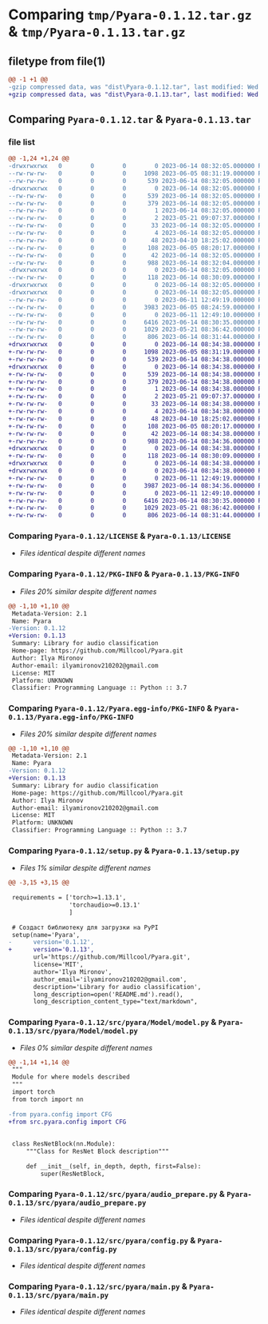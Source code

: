 # Comparing `tmp/Pyara-0.1.12.tar.gz` & `tmp/Pyara-0.1.13.tar.gz`

## filetype from file(1)

```diff
@@ -1 +1 @@
-gzip compressed data, was "dist\Pyara-0.1.12.tar", last modified: Wed Jun 14 08:32:05 2023, max compression
+gzip compressed data, was "dist\Pyara-0.1.13.tar", last modified: Wed Jun 14 08:34:38 2023, max compression
```

## Comparing `Pyara-0.1.12.tar` & `Pyara-0.1.13.tar`

### file list

```diff
@@ -1,24 +1,24 @@
-drwxrwxrwx   0        0        0        0 2023-06-14 08:32:05.000000 Pyara-0.1.12/
--rw-rw-rw-   0        0        0     1098 2023-06-05 08:31:19.000000 Pyara-0.1.12/LICENSE
--rw-rw-rw-   0        0        0      539 2023-06-14 08:32:05.000000 Pyara-0.1.12/PKG-INFO
-drwxrwxrwx   0        0        0        0 2023-06-14 08:32:05.000000 Pyara-0.1.12/Pyara.egg-info/
--rw-rw-rw-   0        0        0      539 2023-06-14 08:32:05.000000 Pyara-0.1.12/Pyara.egg-info/PKG-INFO
--rw-rw-rw-   0        0        0      379 2023-06-14 08:32:05.000000 Pyara-0.1.12/Pyara.egg-info/SOURCES.txt
--rw-rw-rw-   0        0        0        1 2023-06-14 08:32:05.000000 Pyara-0.1.12/Pyara.egg-info/dependency_links.txt
--rw-rw-rw-   0        0        0        2 2023-05-21 09:07:37.000000 Pyara-0.1.12/Pyara.egg-info/not-zip-safe
--rw-rw-rw-   0        0        0       33 2023-06-14 08:32:05.000000 Pyara-0.1.12/Pyara.egg-info/requires.txt
--rw-rw-rw-   0        0        0        4 2023-06-14 08:32:05.000000 Pyara-0.1.12/Pyara.egg-info/top_level.txt
--rw-rw-rw-   0        0        0       48 2023-04-10 18:25:02.000000 Pyara-0.1.12/README.md
--rw-rw-rw-   0        0        0      108 2023-06-05 08:20:17.000000 Pyara-0.1.12/pyproject.toml
--rw-rw-rw-   0        0        0       42 2023-06-14 08:32:05.000000 Pyara-0.1.12/setup.cfg
--rw-rw-rw-   0        0        0      988 2023-06-14 08:32:04.000000 Pyara-0.1.12/setup.py
-drwxrwxrwx   0        0        0        0 2023-06-14 08:32:05.000000 Pyara-0.1.12/src/
--rw-rw-rw-   0        0        0      118 2023-06-14 08:30:09.000000 Pyara-0.1.12/src/__init__.py
-drwxrwxrwx   0        0        0        0 2023-06-14 08:32:05.000000 Pyara-0.1.12/src/pyara/
-drwxrwxrwx   0        0        0        0 2023-06-14 08:32:05.000000 Pyara-0.1.12/src/pyara/Model/
--rw-rw-rw-   0        0        0        0 2023-06-11 12:49:19.000000 Pyara-0.1.12/src/pyara/Model/__init__.py
--rw-rw-rw-   0        0        0     3983 2023-06-05 08:24:59.000000 Pyara-0.1.12/src/pyara/Model/model.py
--rw-rw-rw-   0        0        0        0 2023-06-11 12:49:10.000000 Pyara-0.1.12/src/pyara/__init__.py
--rw-rw-rw-   0        0        0     6416 2023-06-14 08:30:35.000000 Pyara-0.1.12/src/pyara/audio_prepare.py
--rw-rw-rw-   0        0        0     1029 2023-05-21 08:36:42.000000 Pyara-0.1.12/src/pyara/config.py
--rw-rw-rw-   0        0        0      806 2023-06-14 08:31:44.000000 Pyara-0.1.12/src/pyara/main.py
+drwxrwxrwx   0        0        0        0 2023-06-14 08:34:38.000000 Pyara-0.1.13/
+-rw-rw-rw-   0        0        0     1098 2023-06-05 08:31:19.000000 Pyara-0.1.13/LICENSE
+-rw-rw-rw-   0        0        0      539 2023-06-14 08:34:38.000000 Pyara-0.1.13/PKG-INFO
+drwxrwxrwx   0        0        0        0 2023-06-14 08:34:38.000000 Pyara-0.1.13/Pyara.egg-info/
+-rw-rw-rw-   0        0        0      539 2023-06-14 08:34:38.000000 Pyara-0.1.13/Pyara.egg-info/PKG-INFO
+-rw-rw-rw-   0        0        0      379 2023-06-14 08:34:38.000000 Pyara-0.1.13/Pyara.egg-info/SOURCES.txt
+-rw-rw-rw-   0        0        0        1 2023-06-14 08:34:38.000000 Pyara-0.1.13/Pyara.egg-info/dependency_links.txt
+-rw-rw-rw-   0        0        0        2 2023-05-21 09:07:37.000000 Pyara-0.1.13/Pyara.egg-info/not-zip-safe
+-rw-rw-rw-   0        0        0       33 2023-06-14 08:34:38.000000 Pyara-0.1.13/Pyara.egg-info/requires.txt
+-rw-rw-rw-   0        0        0        4 2023-06-14 08:34:38.000000 Pyara-0.1.13/Pyara.egg-info/top_level.txt
+-rw-rw-rw-   0        0        0       48 2023-04-10 18:25:02.000000 Pyara-0.1.13/README.md
+-rw-rw-rw-   0        0        0      108 2023-06-05 08:20:17.000000 Pyara-0.1.13/pyproject.toml
+-rw-rw-rw-   0        0        0       42 2023-06-14 08:34:38.000000 Pyara-0.1.13/setup.cfg
+-rw-rw-rw-   0        0        0      988 2023-06-14 08:34:36.000000 Pyara-0.1.13/setup.py
+drwxrwxrwx   0        0        0        0 2023-06-14 08:34:38.000000 Pyara-0.1.13/src/
+-rw-rw-rw-   0        0        0      118 2023-06-14 08:30:09.000000 Pyara-0.1.13/src/__init__.py
+drwxrwxrwx   0        0        0        0 2023-06-14 08:34:38.000000 Pyara-0.1.13/src/pyara/
+drwxrwxrwx   0        0        0        0 2023-06-14 08:34:38.000000 Pyara-0.1.13/src/pyara/Model/
+-rw-rw-rw-   0        0        0        0 2023-06-11 12:49:19.000000 Pyara-0.1.13/src/pyara/Model/__init__.py
+-rw-rw-rw-   0        0        0     3987 2023-06-14 08:34:36.000000 Pyara-0.1.13/src/pyara/Model/model.py
+-rw-rw-rw-   0        0        0        0 2023-06-11 12:49:10.000000 Pyara-0.1.13/src/pyara/__init__.py
+-rw-rw-rw-   0        0        0     6416 2023-06-14 08:30:35.000000 Pyara-0.1.13/src/pyara/audio_prepare.py
+-rw-rw-rw-   0        0        0     1029 2023-05-21 08:36:42.000000 Pyara-0.1.13/src/pyara/config.py
+-rw-rw-rw-   0        0        0      806 2023-06-14 08:31:44.000000 Pyara-0.1.13/src/pyara/main.py
```

### Comparing `Pyara-0.1.12/LICENSE` & `Pyara-0.1.13/LICENSE`

 * *Files identical despite different names*

### Comparing `Pyara-0.1.12/PKG-INFO` & `Pyara-0.1.13/PKG-INFO`

 * *Files 20% similar despite different names*

```diff
@@ -1,10 +1,10 @@
 Metadata-Version: 2.1
 Name: Pyara
-Version: 0.1.12
+Version: 0.1.13
 Summary: Library for audio classification
 Home-page: https://github.com/Millcool/Pyara.git
 Author: Ilya Mironov
 Author-email: ilyamironov210202@gmail.com
 License: MIT
 Platform: UNKNOWN
 Classifier: Programming Language :: Python :: 3.7
```

### Comparing `Pyara-0.1.12/Pyara.egg-info/PKG-INFO` & `Pyara-0.1.13/Pyara.egg-info/PKG-INFO`

 * *Files 20% similar despite different names*

```diff
@@ -1,10 +1,10 @@
 Metadata-Version: 2.1
 Name: Pyara
-Version: 0.1.12
+Version: 0.1.13
 Summary: Library for audio classification
 Home-page: https://github.com/Millcool/Pyara.git
 Author: Ilya Mironov
 Author-email: ilyamironov210202@gmail.com
 License: MIT
 Platform: UNKNOWN
 Classifier: Programming Language :: Python :: 3.7
```

### Comparing `Pyara-0.1.12/setup.py` & `Pyara-0.1.13/setup.py`

 * *Files 1% similar despite different names*

```diff
@@ -3,15 +3,15 @@
 
 requirements = ['torch>=1.13.1',
                 'torchaudio>=0.13.1'
                 ]
 
 # Создаст библиотеку для загрузки на PyPI
 setup(name='Pyara',
-      version='0.1.12',
+      version='0.1.13',
       url='https://github.com/Millcool/Pyara.git',
       license='MIT',
       author='Ilya Mironov',
       author_email='ilyamironov210202@gmail.com',
       description='Library for audio classification',
       long_description=open('README.md').read(),
       long_description_content_type="text/markdown",
```

### Comparing `Pyara-0.1.12/src/pyara/Model/model.py` & `Pyara-0.1.13/src/pyara/Model/model.py`

 * *Files 0% similar despite different names*

```diff
@@ -1,14 +1,14 @@
 """
 Module for where models described
 """
 import torch
 from torch import nn
 
-from pyara.config import CFG
+from src.pyara.config import CFG
 
 
 class ResNetBlock(nn.Module):
     """Class for ResNet Block description"""
 
     def __init__(self, in_depth, depth, first=False):
         super(ResNetBlock,
```

### Comparing `Pyara-0.1.12/src/pyara/audio_prepare.py` & `Pyara-0.1.13/src/pyara/audio_prepare.py`

 * *Files identical despite different names*

### Comparing `Pyara-0.1.12/src/pyara/config.py` & `Pyara-0.1.13/src/pyara/config.py`

 * *Files identical despite different names*

### Comparing `Pyara-0.1.12/src/pyara/main.py` & `Pyara-0.1.13/src/pyara/main.py`

 * *Files identical despite different names*

